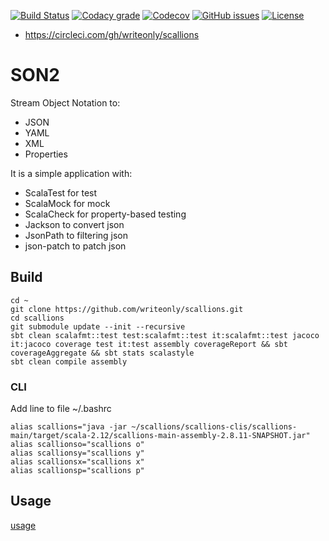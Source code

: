 [![Build Status](https://api.travis-ci.org/writeonly/scallions.svg?branch=master)](https://travis-ci.org/writeonly/scallions)
[![Codacy grade](https://img.shields.io/codacy/grade/e27821fb6289410b8f58338c7e0bc686.svg)](https://www.codacy.com/app/writeonly/scallions/dashboard)
[![Codecov](https://img.shields.io/codecov/c/github/writeonly/scallions.svg)](https://codecov.io/gh/writeonly/scallions)
[![GitHub issues](https://img.shields.io/github/issues/writeonly/scallions.svg)](https://github.com/writeonly/scallions/issues)
[![License][licenseImg]][licenseLink]
 
[licenseImg]: https://img.shields.io/github/license/writeonly/scallions.svg
[licenseImg2]: https://img.shields.io/:license-mit-blue.svg
[licenseLink]: LICENSE

* https://circleci.com/gh/writeonly/scallions

# SON2

Stream Object Notation to:
* JSON
* YAML
* XML
* Properties
<!---
* CVS

-->

It is a simple application with: 
* ScalaTest for test
* ScalaMock for mock
* ScalaCheck for property-based testing
* Jackson to convert json
* JsonPath to filtering json
* json-patch to patch json


## Build
```
cd ~
git clone https://github.com/writeonly/scallions.git
cd scallions
git submodule update --init --recursive
sbt clean scalafmt::test test:scalafmt::test it:scalafmt::test jacoco it:jacoco coverage test it:test assembly coverageReport && sbt coverageAggregate && sbt stats scalastyle
sbt clean compile assembly
```

### CLI
Add line to file ~/.bashrc
```
alias scallions="java -jar ~/scallions/scallions-clis/scallions-main/target/scala-2.12/scallions-main-assembly-2.8.11-SNAPSHOT.jar"
alias scallionso="scallions o"
alias scallionsy="scallions y"
alias scallionsx="scallions x"
alias scallionsp="scallions p"
```
## Usage

[usage](https://github.com/writeonly/scallions/tree/master/scallions-main/src/main/resources/README.md)

